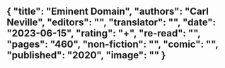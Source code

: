 {
 "title": "Eminent Domain",
 "authors": "Carl Neville",
 "editors": "",
 "translator": "",
 "date": "2023-06-15",
 "rating": "+",
 "re-read": "",
 "pages": "460",
 "non-fiction": "",
 "comic": "",
 "published": "2020",
 "image": ""
}
---

